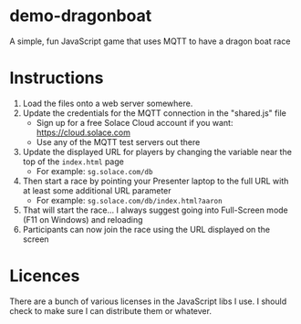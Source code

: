 # demo-dragonboat
A simple, fun JavaScript game that uses MQTT to have a dragon boat race

# Instructions
1. Load the files onto a web server somewhere.
1. Update the credentials for the MQTT connection in the "shared.js" file
   * Sign up for a free Solace Cloud account if you want: https://cloud.solace.com
   * Use any of the MQTT test servers out there
1. Update the displayed URL for players by changing the variable near the top of the `index.html` page
   * For example: `sg.solace.com/db`
1. Then start a race by pointing your Presenter laptop to the full URL with at least some additional URL parameter
   * For example: `sg.solace.com/db/index.html?aaron`
1. That will start the race... I always suggest going into Full-Screen mode (F11 on Windows) and reloading
1. Participants can now join the race using the URL displayed on the screen

# Licences
There are a bunch of various licenses in the JavaScript libs I use.  I should check to make sure I can distribute them or whatever.

